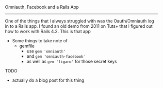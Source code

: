 Omniauth, Facebook and a Rails App
________

One of the things that I always struggled with was the Oauth/Omniauth log in to a Rails app. I found an old demo from 2011 on Tuts+ that I figured out how to work with Rails 4.2. This is that app

- Some things to take note of
  - gemfile
    - use ```gem 'omniauth'```
    - and ```gem 'omniauth-facebook'```
    - as well as ```gem 'figaro'``` for those secret keys


TODO
- actually do a blog post for this thing
